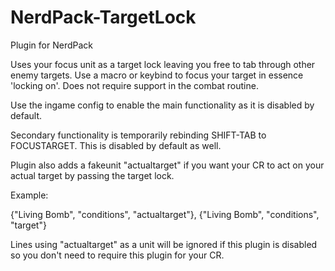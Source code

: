 # NerdPack-TargetLock
Plugin for NerdPack

Uses your focus unit as a target lock leaving you free to tab through other enemy targets. Use a macro or keybind to focus your target in essence 'locking on'. Does not require support in the combat routine.

Use the ingame config to enable the main functionality as it is disabled by default.

Secondary functionality is temporarily rebinding SHIFT-TAB to FOCUSTARGET. This is disabled by default as well.

Plugin also adds a fakeunit "actualtarget" if you want your CR to act on your actual target by passing the target lock.

Example:

{"Living Bomb", "conditions", "actualtarget"}, {"Living Bomb", "conditions", "target"}

Lines using "actualtarget" as a unit will be ignored if this plugin is disabled so you don't need to require this plugin for your CR.
